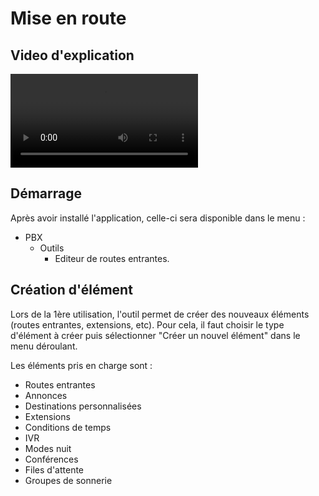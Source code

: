 ﻿# Mise en route

## Video d'explication

![type:video](./videos/demarrage.mp4)

## Démarrage

Après avoir installé l'application, celle-ci sera disponible dans le menu : 

- PBX
    - Outils
        - Editeur de routes entrantes.

## Création d'élément

Lors de la 1ère utilisation, l'outil permet de créer des nouveaux éléments (routes entrantes, extensions, etc). 
Pour cela, il faut choisir le type d'élément à créer puis sélectionner "Créer un nouvel élément" dans le menu déroulant.

Les éléments pris en charge sont :

- Routes entrantes
- Annonces
- Destinations personnalisées
- Extensions
- Conditions de temps
- IVR
- Modes nuit
- Conférences
- Files d'attente
- Groupes de sonnerie
